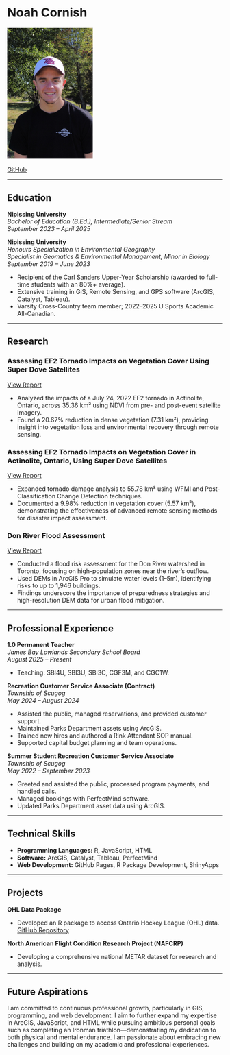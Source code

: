 # Noah Cornish  

<img src="https://github.com/NoahCornish/noahcornish/blob/main/images/dji_fly_20230909_154920_895_1694288988815_photo_optimized.jpg" alt="Noah Cornish" width="200" />

[GitHub](https://github.com/NoahCornish)

---

## Education  

**Nipissing University**  
*Bachelor of Education (B.Ed.), Intermediate/Senior Stream*  
*September 2023 – April 2025*  

**Nipissing University**  
*Honours Specialization in Environmental Geography*  
*Specialist in Geomatics & Environmental Management, Minor in Biology*  
*September 2019 – June 2023*  
- Recipient of the Carl Sanders Upper-Year Scholarship (awarded to full-time students with an 80%+ average).  
- Extensive training in GIS, Remote Sensing, and GPS software (ArcGIS, Catalyst, Tableau).  
- Varsity Cross-Country team member; 2022–2025 U Sports Academic All-Canadian.  

---

## Research  

### Assessing EF2 Tornado Impacts on Vegetation Cover Using Super Dove Satellites  
[View Report](https://1drv.ms/b/s!AmvGoGe3Zb1ngc8gxDpWtGvowZZxmQ)  
- Analyzed the impacts of a July 24, 2022 EF2 tornado in Actinolite, Ontario, across 35.36 km² using NDVI from pre- and post-event satellite imagery.  
- Found a 20.67% reduction in dense vegetation (7.31 km²), providing insight into vegetation loss and environmental recovery through remote sensing.  

### Assessing EF2 Tornado Impacts on Vegetation Cover in Actinolite, Ontario, Using Super Dove Satellites  
[View Report](https://1drv.ms/b/s!AmvGoGe3Zb1ngdgZs0WFz-L-cwPLkQ?e=mhYCYN)  
- Expanded tornado damage analysis to 55.78 km² using WFMI and Post-Classification Change Detection techniques.  
- Documented a 9.98% reduction in vegetation cover (5.57 km²), demonstrating the effectiveness of advanced remote sensing methods for disaster impact assessment.  

### Don River Flood Assessment  
[View Report](https://1drv.ms/b/s!AmvGoGe3Zb1nyHx7OhRRmGkRDTYb?e=ht6b83)  
- Conducted a flood risk assessment for the Don River watershed in Toronto, focusing on high-population zones near the river’s outflow.  
- Used DEMs in ArcGIS Pro to simulate water levels (1–5m), identifying risks to up to 1,946 buildings.  
- Findings underscore the importance of preparedness strategies and high-resolution DEM data for urban flood mitigation.  

---

## Professional Experience  

**1.0 Permanent Teacher**  
*James Bay Lowlands Secondary School Board*  
*August 2025 – Present*  
- Teaching: SBI4U, SBI3U, SBI3C, CGF3M, and CGC1W.  

**Recreation Customer Service Associate (Contract)**  
*Township of Scugog*  
*May 2024 – August 2024*  
- Assisted the public, managed reservations, and provided customer support.  
- Maintained Parks Department assets using ArcGIS.  
- Trained new hires and authored a Rink Attendant SOP manual.  
- Supported capital budget planning and team operations.  

**Summer Student Recreation Customer Service Associate**  
*Township of Scugog*  
*May 2022 – September 2023*  
- Greeted and assisted the public, processed program payments, and handled calls.  
- Managed bookings with PerfectMind software.  
- Updated Parks Department asset data using ArcGIS.  

---

## Technical Skills  

- **Programming Languages:** R, JavaScript, HTML  
- **Software:** ArcGIS, Catalyst, Tableau, PerfectMind  
- **Web Development:** GitHub Pages, R Package Development, ShinyApps  

---

## Projects  

**OHL Data Package**  
- Developed an R package to access Ontario Hockey League (OHL) data.  
[GitHub Repository](https://www.github.com/NoahCornish/OHLpkg)  

**North American Flight Condition Research Project (NAFCRP)**  
- Developing a comprehensive national METAR dataset for research and analysis.  

---

## Future Aspirations  

I am committed to continuous professional growth, particularly in GIS, programming, and web development. I aim to further expand my expertise in ArcGIS, JavaScript, and HTML while pursuing ambitious personal goals such as completing an Ironman triathlon—demonstrating my dedication to both physical and mental endurance. I am passionate about embracing new challenges and building on my academic and professional experiences.  
